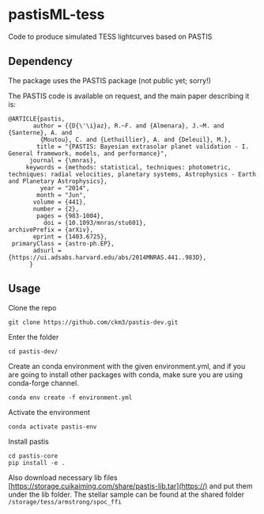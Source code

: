 # pastisML-tess
Code to produce simulated TESS lightcurves based on PASTIS

## Dependency
The package uses the PASTIS package (not public yet; sorry!)

The PASTIS code is available on request, and the main paper describing it is:

```
@ARTICLE{pastis,
       author = {{D{\'\i}az}, R.~F. and {Almenara}, J.~M. and {Santerne}, A. and
         {Moutou}, C. and {Lethuillier}, A. and {Deleuil}, M.},
        title = "{PASTIS: Bayesian extrasolar planet validation - I. General framework, models, and performance}",
      journal = {\mnras},
     keywords = {methods: statistical, techniques: photometric, techniques: radial velocities, planetary systems, Astrophysics - Earth and Planetary Astrophysics},
         year = "2014",
        month = "Jun",
       volume = {441},
       number = {2},
        pages = {983-1004},
          doi = {10.1093/mnras/stu601},
archivePrefix = {arXiv},
       eprint = {1403.6725},
 primaryClass = {astro-ph.EP},
       adsurl = {https://ui.adsabs.harvard.edu/abs/2014MNRAS.441..983D},
      }
```
    
## Usage
Clone the repo
```
git clone https://github.com/ckm3/pastis-dev.git
```
Enter the folder
```
cd pastis-dev/
```
Create an conda environment with the given environment.yml, and if you are going to install other packages with conda, make sure you are using conda-forge channel.
```
conda env create -f environment.yml
```
Activate the environment
```
conda activate pastis-env
```
Install pastis
```
cd pastis-core
pip install -e .
```

Also download necessary lib files [https://storage.cuikaiming.com/share/pastis-lib.tar](https://) and put them under the lib folder.
The stellar sample can be found at the shared folder `/storage/tess/armstrong/spoc_ffi`
 